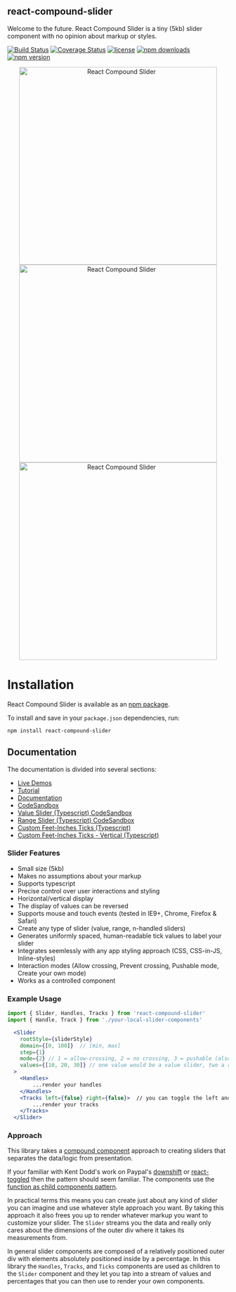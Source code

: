 ## react-compound-slider

Welcome to the future. React Compound Slider is a tiny (5kb) slider component with no opinion about markup or styles.

[![Build Status](https://travis-ci.org/sghall/react-compound-slider.svg?branch=master)](https://travis-ci.org/sghall/react-compound-slider)
[![Coverage Status](https://coveralls.io/repos/github/sghall/react-compound-slider/badge.svg?branch=master)](https://coveralls.io/github/sghall/react-compound-slider?branch=master)
[![license](https://img.shields.io/github/license/mashape/apistatus.svg?maxAge=2592000)](https://github.com/sghall/react-compound-slider/blob/master/LICENSE)
[![npm downloads](https://img.shields.io/npm/dm/react-compound-slider.svg)](https://www.npmjs.com/package/react-compound-slider)
[![npm version](https://img.shields.io/npm/v/react-compound-slider.svg)](https://www.npmjs.com/package/react-compound-slider)

<div style="text-align:center;">
  <a href="https://sghall.github.io/react-compound-slider/#/slider-demos/horizontal" target="\_parent"><img src="https://user-images.githubusercontent.com/4615775/30075819-cd06121e-922b-11e7-916c-a7c7de29f933.png" alt="React Compound Slider" style="width:450px;"/></a>
</div>
<div style="text-align:center;">
  <a href="https://sghall.github.io/react-compound-slider/#/slider-demos/horizontal" target="\_parent"><img src="https://user-images.githubusercontent.com/4615775/30075820-cd163fb8-922b-11e7-963a-168e21dbfbc3.png" alt="React Compound Slider" style="width:450px;"/></a>
</div>
<div style="text-align:center;">
  <a href="https://sghall.github.io/react-compound-slider/#/slider-demos/horizontal" target="\_parent"><img src="https://user-images.githubusercontent.com/4615775/30075818-cd02968e-922b-11e7-9d89-7b449e70367e.png" alt="React Compound Slider" style="width:450px;"/></a>
</div>

# Installation

React Compound Slider is available as an [npm package](https://www.npmjs.org/package/react-compound-slider).

To install and save in your `package.json` dependencies, run:

```
npm install react-compound-slider
```

## Documentation
 
The documentation is divided into several sections:

* [Live Demos](https://sghall.github.io/react-compound-slider/#/slider-demos/horizontal)
* [Tutorial](https://sghall.github.io/react-compound-slider/#/getting-started/tutorial)
* [Documentation](https://sghall.github.io/react-compound-slider/#/component-api/slider)
* [CodeSandbox](https://codesandbox.io/s/plzyr7lmj)
* [Value Slider (Typescript) CodeSandbox](https://codesandbox.io/s/6zpjmw1x3w)
* [Range Slider (Typescript) CodeSandbox](https://codesandbox.io/s/zl8nrlp9x)
* [Custom Feet-Inches Ticks (Typescript)](https://codesandbox.io/s/5262w7r9yx)
* [Custom Feet-Inches Ticks - Vertical (Typescript)](https://codesandbox.io/s/18lkz04y8j)

### Slider Features

- Small size (5kb)
- Makes no assumptions about your markup
- Supports typescript
- Precise control over user interactions and styling
- Horizontal/vertical display
- The display of values can be reversed
- Supports mouse and touch events (tested in IE9+, Chrome, Firefox & Safari)
- Create any type of slider (value, range, n-handled sliders)
- Generates uniformly spaced, human-readable tick values to label your slider
- Integrates seemlessly with any app styling approach (CSS, CSS-in-JS, Inline-styles)
- Interaction modes (Allow crossing, Prevent crossing, Pushable mode, Create your own mode)
- Works as a controlled component

### Example Usage

```jsx
import { Slider, Handles, Tracks } from 'react-compound-slider'
import { Handle, Track } from './your-local-slider-components'

  <Slider
    rootStyle={sliderStyle}
    domain={[0, 100]}  // [min, max]
    step={1}
    mode={2} // 1 = allow-crossing, 2 = no crossing, 3 = pushable (also custom modes)
    values={[10, 20, 30]} // one value would be a value slider, two a range slider, etc
  >
    <Handles>
        ...render your handles
    </Handles>
    <Tracks left={false} right={false}>  // you can toggle the left and right tracks
        ...render your tracks
    </Tracks>
  </Slider>
```

### Approach

This library takes a [compound component](https://www.youtube.com/watch?v=hEGg-3pIHlE) approach to creating sliders that separates the data/logic from presentation.

If your familiar with Kent Dodd's work on Paypal's [downshift](https://github.com/paypal/downshift) or [react-toggled](https://github.com/kentcdodds/react-toggled) then the pattern should seem familiar.
The components use the [function as child components pattern](https://medium.com/merrickchristensen/function-as-child-components-5f3920a9ace9).

In practical terms this means you can create just about any kind of slider you can imagine and use whatever style approach you want.
By taking this approach it also frees you up to render whatever markup you want to customize your slider.
The `Slider` streams you the data and really only cares about the dimensions of the outer div where it takes its measurements from.

In general slider components are composed of a relatively positioned outer div with elements absolutely positioned inside by a percentage.
In this library the `Handles`, `Tracks`, and `Ticks` components are used as children to the `Slider` component and they let you tap into a stream of values and percentages that you can then use to render your own components.
